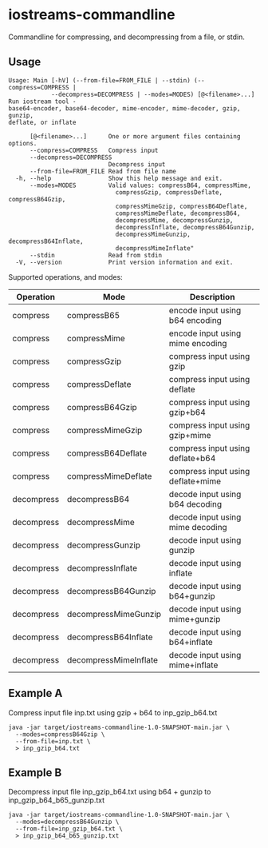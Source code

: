 # iostreams-commandline

Commandline for compressing, and decompressing from a file, or stdin.

## Usage

```
Usage: Main [-hV] (--from-file=FROM_FILE | --stdin) (--compress=COMPRESS |
            --decompress=DECOMPRESS | --modes=MODES) [@<filename>...]
Run iostream tool -
base64-encoder, base64-decoder, mime-encoder, mime-decoder, gzip, gunzip,
deflate, or inflate

      [@<filename>...]      One or more argument files containing options.
      --compress=COMPRESS   Compress input
      --decompress=DECOMPRESS
                            Decompress input
      --from-file=FROM_FILE Read from file name
  -h, --help                Show this help message and exit.
      --modes=MODES         Valid values: compressB64, compressMime,
                              compressGzip, compressDeflate, compressB64Gzip,
                              compressMimeGzip, compressB64Deflate,
                              compressMimeDeflate, decompressB64,
                              decompressMime, decompressGunzip,
                              decompressInflate, decompressB64Gunzip,
                              decompressMimeGunzip, decompressB64Inflate,
                              decompressMimeInflate"
      --stdin               Read from stdin
  -V, --version             Print version information and exit.
```

Supported operations, and modes:

| Operation  | Mode                  | Description                       |
|------------|-----------------------|-----------------------------------|
| compress   | compressB65           | encode input using b64 encoding   |
| compress   | compressMime          | encode input using mime encoding  |
| compress   | compressGzip          | compress input using gzip         |
| compress   | compressDeflate       | compress input using deflate      |
| compress   | compressB64Gzip       | compress input using gzip+b64     |
| compress   | compressMimeGzip      | compress input using gzip+mime    |
| compress   | compressB64Deflate    | compress input using deflate+b64  |     
| compress   | compressMimeDeflate   | compress input using deflate+mime |
| decompress | decompressB64         | decode input using b64 decoding   |
| decompress | decompressMime        | decode input using mime decoding  |
| decompress | decompressGunzip      | decode input using gunzip         |
| decompress | decompressInflate     | decode input using inflate        |
| decompress | decompressB64Gunzip   | decode input using b64+gunzip     |
| decompress | decompressMimeGunzip  | decode input using mime+gunzip    |
| decompress | decompressB64Inflate  | decode input using b64+inflate    |
| decompress | decompressMimeInflate | decode input using mime+inflate   |

## Example A

Compress input file inp.txt using gzip + b64 
to inp_gzip_b64.txt

```
java -jar target/iostreams-commandline-1.0-SNAPSHOT-main.jar \
  --modes=compressB64Gzip \
  --from-file=inp.txt \
  > inp_gzip_b64.txt
```

## Example B

Decompress input file inp_gzip_b64.txt using b64 + gunzip 
to inp_gzip_b64_b65_gunzip.txt

```
java -jar target/iostreams-commandline-1.0-SNAPSHOT-main.jar \
  --modes=decompressB64Gunzip \
  --from-file=inp_gzip_b64.txt \
  > inp_gzip_b64_b65_gunzip.txt
```
